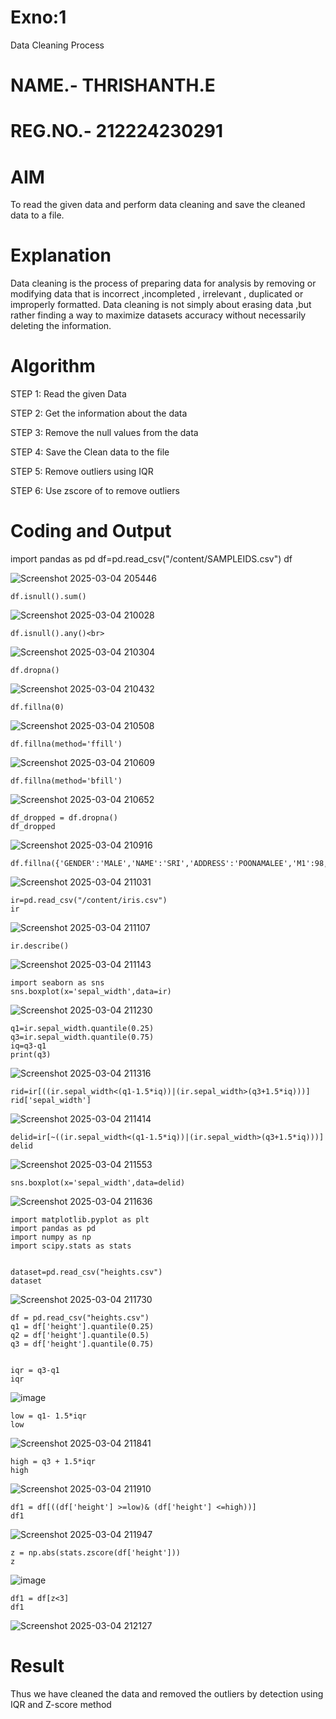 # Exno:1
Data Cleaning Process
# NAME.- THRISHANTH.E
# REG.NO.- 212224230291

# AIM
To read the given data and perform data cleaning and save the cleaned data to a file.

# Explanation
Data cleaning is the process of preparing data for analysis by removing or modifying data that is incorrect ,incompleted , irrelevant , duplicated or improperly formatted. Data cleaning is not simply about erasing data ,but rather finding a way to maximize datasets accuracy without necessarily deleting the information.

# Algorithm
STEP 1: Read the given Data

STEP 2: Get the information about the data

STEP 3: Remove the null values from the data

STEP 4: Save the Clean data to the file

STEP 5: Remove outliers using IQR

STEP 6: Use zscore of to remove outliers

# Coding and Output
import pandas as pd
df=pd.read_csv("/content/SAMPLEIDS.csv")
df

![Screenshot 2025-03-04 205446](https://github.com/user-attachments/assets/98ac9420-d334-46fc-91af-2bd0df00729e)
```
df.isnull().sum()
```
![Screenshot 2025-03-04 210028](https://github.com/user-attachments/assets/56422d77-1b6f-42a4-aa99-4f02a6da47a1)
```
df.isnull().any()<br>
```
![Screenshot 2025-03-04 210304](https://github.com/user-attachments/assets/2cd982fb-15f0-4510-b09b-cbf665fac6c0)
```
df.dropna()
```
![Screenshot 2025-03-04 210432](https://github.com/user-attachments/assets/c8989206-c474-4bb0-a326-7ada03b748f5)
```
df.fillna(0)
```
![Screenshot 2025-03-04 210508](https://github.com/user-attachments/assets/bbb96bc8-aae9-4f1c-89a5-6a65dc3dfe8b)
```
df.fillna(method='ffill')
```
![Screenshot 2025-03-04 210609](https://github.com/user-attachments/assets/6adfa1ee-f7ba-4c2c-a34c-acc37ed5903e)
```
df.fillna(method='bfill')
```
![Screenshot 2025-03-04 210652](https://github.com/user-attachments/assets/94a0fd61-837e-448c-b31e-112a687191c1)
```
df_dropped = df.dropna()
df_dropped
```
![Screenshot 2025-03-04 210916](https://github.com/user-attachments/assets/0a58678e-0fa2-4f7f-bba9-545302fc91c6)
```
df.fillna({'GENDER':'MALE','NAME':'SRI','ADDRESS':'POONAMALEE','M1':98,'M2':87,'M3':76,'M4':92,'TOTAL':305,'AVG':89.999999})
```
![Screenshot 2025-03-04 211031](https://github.com/user-attachments/assets/c1b98abb-19f2-4486-b02a-49cbb49ec5d2)
```
ir=pd.read_csv("/content/iris.csv")
ir
```
![Screenshot 2025-03-04 211107](https://github.com/user-attachments/assets/a6b7f662-eb6b-46f2-86bf-c159dd3226b8)
```
ir.describe()
```
![Screenshot 2025-03-04 211143](https://github.com/user-attachments/assets/99162c39-9677-410f-a78a-b9bb84ef48de)
```
import seaborn as sns
sns.boxplot(x='sepal_width',data=ir)
```
![Screenshot 2025-03-04 211230](https://github.com/user-attachments/assets/b398f218-921e-4045-8983-c79c7467cdb7)
```
q1=ir.sepal_width.quantile(0.25)
q3=ir.sepal_width.quantile(0.75)
iq=q3-q1
print(q3)
```
![Screenshot 2025-03-04 211316](https://github.com/user-attachments/assets/02dcc8a6-d6c2-40d0-9fd5-398bf06ed3b2)
```
rid=ir[((ir.sepal_width<(q1-1.5*iq))|(ir.sepal_width>(q3+1.5*iq)))]
rid['sepal_width']
```
![Screenshot 2025-03-04 211414](https://github.com/user-attachments/assets/0cd26dc2-8d9d-4133-ab65-1266ffef2720)
```
delid=ir[~((ir.sepal_width<(q1-1.5*iq))|(ir.sepal_width>(q3+1.5*iq)))]
delid
```
![Screenshot 2025-03-04 211553](https://github.com/user-attachments/assets/bfad9299-0cf2-421d-9ad7-86a4490a83ad)
```
sns.boxplot(x='sepal_width',data=delid)
```
![Screenshot 2025-03-04 211636](https://github.com/user-attachments/assets/ef94f0f4-783b-45a1-bf55-049bc8451398)
```
import matplotlib.pyplot as plt
import pandas as pd
import numpy as np
import scipy.stats as stats


dataset=pd.read_csv("heights.csv")
dataset
```
![Screenshot 2025-03-04 211730](https://github.com/user-attachments/assets/ca58957c-4608-4f6d-917b-80d8edd4c297)
```
df = pd.read_csv("heights.csv")
q1 = df['height'].quantile(0.25)
q2 = df['height'].quantile(0.5)
q3 = df['height'].quantile(0.75)


iqr = q3-q1
iqr
```
![image](https://github.com/user-attachments/assets/398577f5-8d9d-4a38-8e72-65ee3bea7bb0)
```
low = q1- 1.5*iqr
low
```
![Screenshot 2025-03-04 211841](https://github.com/user-attachments/assets/47447697-93ba-4d31-92d8-ed459fc816ee)
```
high = q3 + 1.5*iqr
high
```
![Screenshot 2025-03-04 211910](https://github.com/user-attachments/assets/2fcb4843-2760-4a0d-b7d4-e6d1ca432bc2)
```
df1 = df[((df['height'] >=low)& (df['height'] <=high))]
df1
```
![Screenshot 2025-03-04 211947](https://github.com/user-attachments/assets/378d4ceb-f673-42fd-a4a0-0fc4c510cd7e)
```
z = np.abs(stats.zscore(df['height']))
z
```
![image](https://github.com/user-attachments/assets/40d8c650-7ee8-4e3a-a752-16b8e32f666b)
```
df1 = df[z<3]
df1
```
![Screenshot 2025-03-04 212127](https://github.com/user-attachments/assets/39a061e1-ef2a-4b5e-934e-f3ca0e18e37b)


# Result
Thus we have cleaned the data and removed the outliers by detection using IQR and Z-score method
